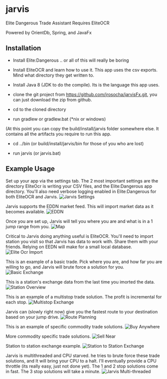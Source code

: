 # jarvis

Elite Dangerous Trade Assistant 
Requires EliteOCR

Powered by OrientDb, Spring, and JavaFx

## Installation

* Install Elite:Dangerous .. or all of this will really be boring
* Install EliteOCR and learn how to use it. This app uses the csv exports. Mind what directory they get written to.

* Install Java 8 (JDK to do the compile). Its is the language this app uses.

* clone the git project from https://github.com/jrosocha/jarvisFx.git, you can just download the zip from github.
* cd to the cloned directory
* run gradlew or gradlew.bat (*nix or windows)

(At this point you can copy the build/install/jarvis folder somewhere else. It contains all the artifacts you require to run this app.

* cd ../bin (or build/install/jarvis/bin for those of you who are lost)

* run jarvis (or jarvis.bat)

## Example Usage

Set up your app via the settings tab. The 2 most important settings are the directory EliteOcr is writing your CSV files, and the Elite:Dangerous app directory. 
You'll also need verbose logging enabled in Elite:Dangerous for both EliteOCR and Jarvis.
![Jarvis Settings](jarvis-settings.png "Jarvis Settings")

Jarvis supports the EDDN market feed. This will import market data as it becomes available. 
![EDDN](jarvis-eddn.png "EDDN")

Once you are set up, Jarvis will tell you where you are and what is in a 1 jump range from you. 
![Map](jarvis-map.png "Map")

Critical to Jarvis doing anything useful is EliteOCR. You'll need to import station you visit so that Jarvis has data to work with. Share them with your friends. Relying on EEDN will make for a small local database.
![Elite Ocr Import](jarvis-import-from-eliteocr.png "Elite Ocr Import")

This is an example of a basic trade. Pick where you are, and how far you are willing to go, and Jarvis will brute force a solution for you.
![Basic Exchange](jarvis-basic-exchange-big.png "A basic from station to somewhere close exchange")

This is a station's exchange data from the last time you imorted the data.
![Station Overview](jarvis-station-overview.png "Station overview")

This is an example of a multistop trade solution. The profit is incremental for each stop.
![Multistop Exchange](jarvis-3-trades-1-jump-distance-exchange.png "Multistop Exchange")

Jarvis can (slowly right now) give you the fastest route to your destination based on your jump drive. 
![Route Planning](jarvis-route-planning.png "Route Planning")

This is an example of specific commodity trade solutions.
![Buy Anywhere](jarvis-buy-anywhere-exchange.png "Buy Anywhere")

More commodity specific trade solutions.
![Sell Near](jarvis-sell-commodity-near-station-exchange.png "Sell Near")

Station to station exchange example.
![Station to Station Exchange](jarvis-station-to-station-exchange.png "Station to Station Exchange")

Jarvis is multithreaded and CPU starved. he tries to brute force these trade solutions, and It will bring your CPU to a halt. I'll eventually provide a CPU throttle (its really easy, just not done yet). The 1 and 2 stop solutions come in fast. The 3 stop solutions will take a minute.
![Jarvis Multi-threaded](jarvis-is-really-multithreaded.png "Jarvis Multi-threaded")



